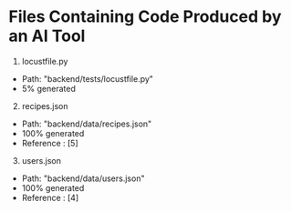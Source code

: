 # Files Containing Code Produced by an AI Tool

1. locustfile.py

- Path: "backend/tests/locustfile.py"
- 5% generated

2. recipes.json

- Path: "backend/data/recipes.json"
- 100% generated
- Reference : [5]

3. users.json

- Path: "backend/data/users.json"
- 100% generated
- Reference : [4]